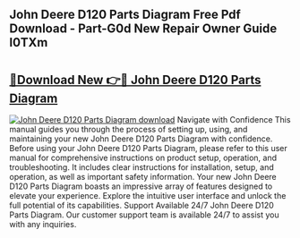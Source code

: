 ## John Deere D120 Parts Diagram Free Pdf Download - Part-G0d New Repair Owner Guide l0TXm

# <h2><a href="http://dfqtkcn.blite.top/?on=John+Deere+D120+Parts+Diagram">🔗Download New 👉🔴 John Deere D120 Parts Diagram</a></h2>

[![John Deere D120 Parts Diagram download](https://i.imgur.com/lujVjoI.png)](http://dfqtkcn.blite.top/?on=John+Deere+D120+Parts+Diagram)
Navigate with Confidence This manual guides you through the process of setting up, using, and maintaining your new John Deere D120 Parts Diagram with confidence. Before using your John Deere D120 Parts Diagram, please refer to this user manual for comprehensive instructions on product setup, operation, and troubleshooting. It includes clear instructions for installation, setup, and operation, as well as important safety information. Your new John Deere D120 Parts Diagram boasts an impressive array of features designed to elevate your experience. Explore the intuitive user interface and unlock the full potential of its capabilities. Support Available 24/7 John Deere D120 Parts Diagram. Our customer support team is available 24/7 to assist you with any inquiries.
